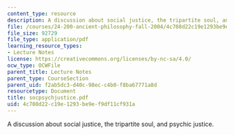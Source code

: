 ```yaml
---
content_type: resource
description: A discussion about social justice, the tripartite soul, and psychic justice.
file: /courses/24-200-ancient-philosophy-fall-2004/4c708d22c19e1293be9ef9df11cf931a_socpsychjustice.pdf
file_size: 92729
file_type: application/pdf
learning_resource_types:
- Lecture Notes
license: https://creativecommons.org/licenses/by-nc-sa/4.0/
ocw_type: OCWFile
parent_title: Lecture Notes
parent_type: CourseSection
parent_uid: f2ab5dc3-d40c-98ec-c4b0-f8ba67771a8d
resourcetype: Document
title: socpsychjustice.pdf
uid: 4c708d22-c19e-1293-be9e-f9df11cf931a
---
```

A discussion about social justice, the tripartite soul, and psychic justice.